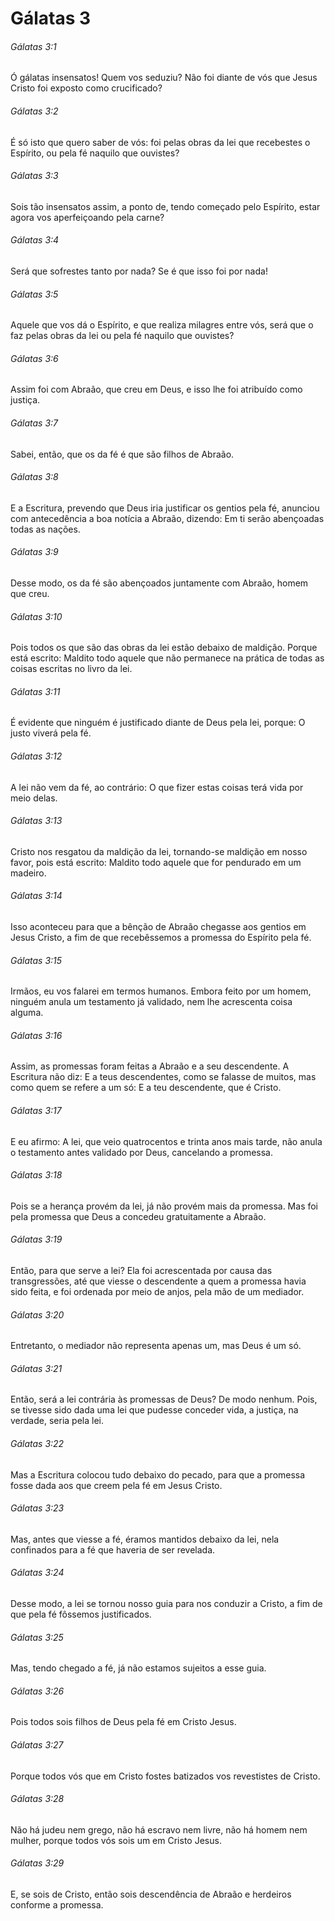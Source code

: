 # Gálatas 3

###### Gálatas 3:1

Ó gálatas insensatos! Quem vos seduziu? Não foi diante de vós que Jesus Cristo foi exposto como crucificado?

###### Gálatas 3:2

É só isto que quero saber de vós: foi pelas obras da lei que recebestes o Espírito, ou pela fé naquilo que ouvistes?

###### Gálatas 3:3

Sois tão insensatos assim, a ponto de, tendo começado pelo Espírito, estar agora vos aperfeiçoando pela carne?

###### Gálatas 3:4

Será que sofrestes tanto por nada? Se é que isso foi por nada!

###### Gálatas 3:5

Aquele que vos dá o Espírito, e que realiza milagres entre vós, será que o faz pelas obras da lei ou pela fé naquilo que ouvistes?

###### Gálatas 3:6

Assim foi com Abraão, que creu em Deus, e isso lhe foi atribuído como justiça.

###### Gálatas 3:7

Sabei, então, que os da fé é que são filhos de Abraão.

###### Gálatas 3:8

E a Escritura, prevendo que Deus iria justificar os gentios pela fé, anunciou com antecedência a boa notícia a Abraão, dizendo: Em ti serão abençoadas todas as nações.

###### Gálatas 3:9

Desse modo, os da fé são abençoados juntamente com Abraão, homem que creu.

###### Gálatas 3:10

Pois todos os que são das obras da lei estão debaixo de maldição. Porque está escrito: Maldito todo aquele que não permanece na prática de todas as coisas escritas no livro da lei.

###### Gálatas 3:11

É evidente que ninguém é justificado diante de Deus pela lei, porque: O justo viverá pela fé.

###### Gálatas 3:12

A lei não vem da fé, ao contrário: O que fizer estas coisas terá vida por meio delas.

###### Gálatas 3:13

Cristo nos resgatou da maldição da lei, tornando-se maldição em nosso favor, pois está escrito: Maldito todo aquele que for pendurado em um madeiro.

###### Gálatas 3:14

Isso aconteceu para que a bênção de Abraão chegasse aos gentios em Jesus Cristo, a fim de que recebêssemos a promessa do Espírito pela fé.

###### Gálatas 3:15

Irmãos, eu vos falarei em termos humanos. Embora feito por um homem, ninguém anula um testamento já validado, nem lhe acrescenta coisa alguma.

###### Gálatas 3:16

Assim, as promessas foram feitas a Abraão e a seu descendente. A Escritura não diz: E a teus descendentes, como se falasse de muitos, mas como quem se refere a um só: E a teu descendente, que é Cristo.

###### Gálatas 3:17

E eu afirmo: A lei, que veio quatrocentos e trinta anos mais tarde, não anula o testamento antes validado por Deus, cancelando a promessa.

###### Gálatas 3:18

Pois se a herança provém da lei, já não provém mais da promessa. Mas foi pela promessa que Deus a concedeu gratuitamente a Abraão.

###### Gálatas 3:19

Então, para que serve a lei? Ela foi acrescentada por causa das transgressões, até que viesse o descendente a quem a promessa havia sido feita, e foi ordenada por meio de anjos, pela mão de um mediador.

###### Gálatas 3:20

Entretanto, o mediador não representa apenas um, mas Deus é um só.

###### Gálatas 3:21

Então, será a lei contrária às promessas de Deus? De modo nenhum. Pois, se tivesse sido dada uma lei que pudesse conceder vida, a justiça, na verdade, seria pela lei.

###### Gálatas 3:22

Mas a Escritura colocou tudo debaixo do pecado, para que a promessa fosse dada aos que creem pela fé em Jesus Cristo.

###### Gálatas 3:23

Mas, antes que viesse a fé, éramos mantidos debaixo da lei, nela confinados para a fé que haveria de ser revelada.

###### Gálatas 3:24

Desse modo, a lei se tornou nosso guia para nos conduzir a Cristo, a fim de que pela fé fôssemos justificados.

###### Gálatas 3:25

Mas, tendo chegado a fé, já não estamos sujeitos a esse guia.

###### Gálatas 3:26

Pois todos sois filhos de Deus pela fé em Cristo Jesus.

###### Gálatas 3:27

Porque todos vós que em Cristo fostes batizados vos revestistes de Cristo.

###### Gálatas 3:28

Não há judeu nem grego, não há escravo nem livre, não há homem nem mulher, porque todos vós sois um em Cristo Jesus.

###### Gálatas 3:29

E, se sois de Cristo, então sois descendência de Abraão e herdeiros conforme a promessa.


